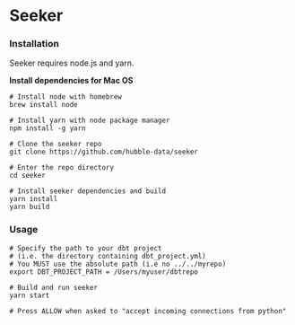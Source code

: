 # Seeker

### Installation

Seeker requires node.js and yarn.

**Install dependencies for Mac OS**
```shell
# Install node with homebrew
brew install node

# Install yarn with node package manager
npm install -g yarn

# Clone the seeker repo
git clone https://github.com/hubble-data/seeker

# Enter the repo directory
cd seeker

# Install seeker dependencies and build
yarn install
yarn build
```

### Usage

```shell
# Specify the path to your dbt project 
# (i.e. the directory containing dbt_project.yml)
# You MUST use the absolute path (i.e no ../../myrepo)
export DBT_PROJECT_PATH = /Users/myuser/dbtrepo

# Build and run seeker
yarn start

# Press ALLOW when asked to "accept incoming connections from python"
```